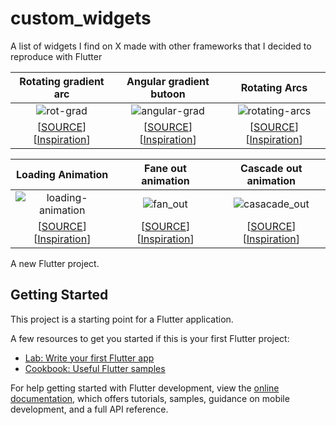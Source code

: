 # custom_widgets
A list of widgets I find  on X made with other frameworks that I decided to reproduce with Flutter

|                                             Rotating gradient arc                                                       |                               Angular gradient butoon                                                                   |                                                       Rotating Arcs                                                     |
| :---------------------------------------------------------------------------------------------------------------------: |:-----------------------------------------------------------------------------------------------------------------------:| :----------------------------------------------------------------------------------------------------------------------:|
|  ![rot-grad](https://github.com/user-attachments/assets/ebc6df6d-e2cd-4751-bd40-fa221ef8dd58)                           | ![angular-grad](https://github.com/user-attachments/assets/01405162-dfb6-4203-b5c5-87661d749a64)                        | ![rotating-arcs](https://github.com/user-attachments/assets/556031ca-ea3e-45f8-8f27-96e8e316180d)                       |
| [[SOURCE](lib/widgets/rotating_gradient_arc.dart)] [[Inspiration](https://x.com/sucodeee/status/1813555751656518037)]   | [[SOURCE](lib/widgets/angular_gradient_button.dart)] [[Inspiration](https://x.com/sucodeee/status/1813193366596644994)] |     [[SOURCE](lib/widgets/rotating_arcs.dart)] [[Inspiration](https://x.com/sucodeee/status/1815337886880878790)]       |

|                                             Loading Animation                                                           |                          Fane out animation                                                                             |                                                   Cascade out animation                                                 |
| :---------------------------------------------------------------------------------------------------------------------: |:-----------------------------------------------------------------------------------------------------------------------:| :----------------------------------------------------------------------------------------------------------------------:|
|  ![loading-animation](https://github.com/user-attachments/assets/b57e3cc6-c09a-4f55-9a16-bcb403852d00)                  |  ![fan_out](https://github.com/user-attachments/assets/ee0e2c27-0fb4-4f43-bc49-d9fd64db90ff)                            |  ![casacade_out](https://github.com/user-attachments/assets/a41065c2-5eb8-4bc4-bc7e-fb8d242b35a1)                       |
| [[SOURCE](lib/widgets/loading_animation.dart)] [[Inspiration](https://x.com/sucodeee/status/1814638797331570854)]       |  [[SOURCE](lib/widgets/card_spring_animation.dart)] [[Inspiration](https://x.com/jmtrivedi/status/1510014145126612993)] |  [[SOURCE](lib/widgets/cards_cascade_out.dart)] [[Inspiration](https://x.com/jmtrivedi/status/1510358859424034818)] |


A new Flutter project.

## Getting Started





This project is a starting point for a Flutter application.

A few resources to get you started if this is your first Flutter project:

- [Lab: Write your first Flutter app](https://docs.flutter.dev/get-started/codelab)
- [Cookbook: Useful Flutter samples](https://docs.flutter.dev/cookbook)

For help getting started with Flutter development, view the
[online documentation](https://docs.flutter.dev/), which offers tutorials,
samples, guidance on mobile development, and a full API reference.
